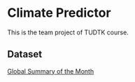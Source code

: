 # Climate Predictor
This is the team project of TUDTK course.

## Dataset
[Global Summary of the Month](data/)
